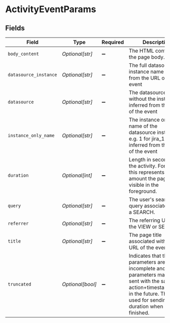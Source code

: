# ActivityEventParams


## Fields

| Field                                                                                                                                                                                           | Type                                                                                                                                                                                            | Required                                                                                                                                                                                        | Description                                                                                                                                                                                     |
| ----------------------------------------------------------------------------------------------------------------------------------------------------------------------------------------------- | ----------------------------------------------------------------------------------------------------------------------------------------------------------------------------------------------- | ----------------------------------------------------------------------------------------------------------------------------------------------------------------------------------------------- | ----------------------------------------------------------------------------------------------------------------------------------------------------------------------------------------------- |
| `body_content`                                                                                                                                                                                  | *Optional[str]*                                                                                                                                                                                 | :heavy_minus_sign:                                                                                                                                                                              | The HTML content of the page body.                                                                                                                                                              |
| `datasource_instance`                                                                                                                                                                           | *Optional[str]*                                                                                                                                                                                 | :heavy_minus_sign:                                                                                                                                                                              | The full datasource instance name inferred from the URL of the event                                                                                                                            |
| `datasource`                                                                                                                                                                                    | *Optional[str]*                                                                                                                                                                                 | :heavy_minus_sign:                                                                                                                                                                              | The datasource without the instance inferred from the URL of the event                                                                                                                          |
| `instance_only_name`                                                                                                                                                                            | *Optional[str]*                                                                                                                                                                                 | :heavy_minus_sign:                                                                                                                                                                              | The instance only name of the datasource instance, e.g. 1 for jira_1, inferred from the URL of the event                                                                                        |
| `duration`                                                                                                                                                                                      | *Optional[int]*                                                                                                                                                                                 | :heavy_minus_sign:                                                                                                                                                                              | Length in seconds of the activity. For VIEWS, this represents the amount the page was visible in the foreground.                                                                                |
| `query`                                                                                                                                                                                         | *Optional[str]*                                                                                                                                                                                 | :heavy_minus_sign:                                                                                                                                                                              | The user's search query associated with a SEARCH.                                                                                                                                               |
| `referrer`                                                                                                                                                                                      | *Optional[str]*                                                                                                                                                                                 | :heavy_minus_sign:                                                                                                                                                                              | The referring URL of the VIEW or SEARCH.                                                                                                                                                        |
| `title`                                                                                                                                                                                         | *Optional[str]*                                                                                                                                                                                 | :heavy_minus_sign:                                                                                                                                                                              | The page title associated with the URL of the event                                                                                                                                             |
| `truncated`                                                                                                                                                                                     | *Optional[bool]*                                                                                                                                                                                | :heavy_minus_sign:                                                                                                                                                                              | Indicates that the parameters are incomplete and more parameters may be sent with the same action+timestamp+URL in the future. This is used for sending the duration when a `VIEW` is finished. |